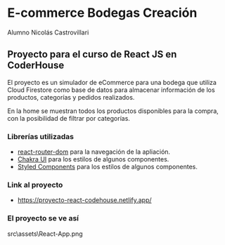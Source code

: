 # E-commerce Bodegas Creación

Alumno Nicolás Castrovillari

## Proyecto para el curso de React JS en CoderHouse

El proyecto es un simulador de eCommerce para una bodega que utiliza Cloud Firestore como base de datos para almacenar información de los productos, categorías y pedidos realizados.

En la home se muestran todos los productos disponibles para la compra, con la posibilidad de filtrar por categorías. 

### Librerías utilizadas

- [react-router-dom](https://github.com/remix-run/react-router#readme) para la navegación de la apliación.
- [Chakra UI](https://chakra-ui.com/) para los estilos de algunos componentes.
- [Styled Components](https://styled-components.com/) para los estilos de algunos componentes.

### Link al proyecto 

- https://proyecto-react-codehouse.netlify.app/

### El proyecto se ve así

src\assets\React-App.png